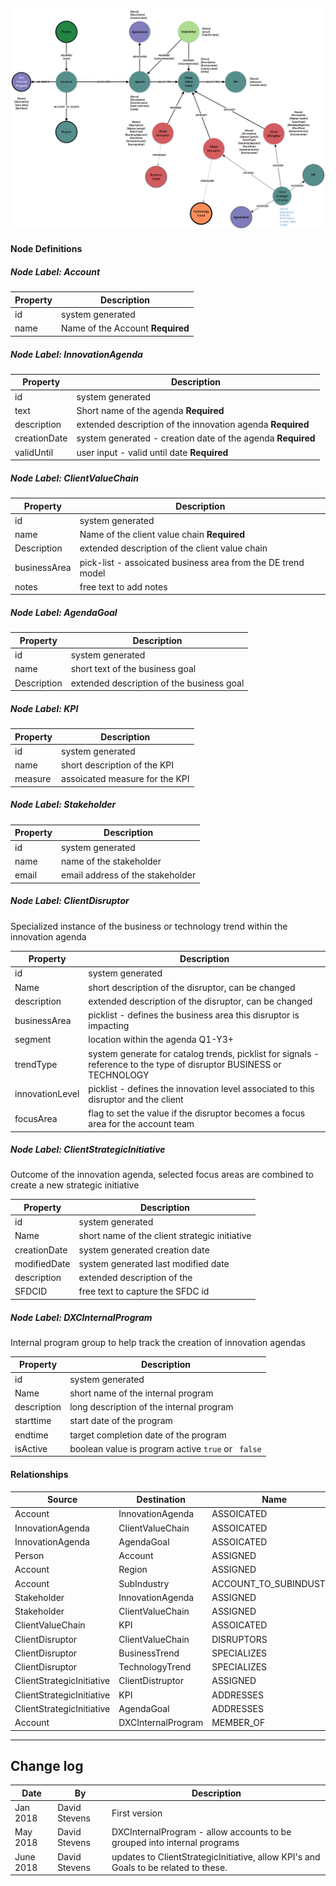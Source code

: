 
![AgendaModel](../images/AgendaModel.png)

#### **Node Definitions**

##### Node Label: Account

|Property|Description|
|----|----|
|id|system generated
|name | Name of the Account **Required**


##### Node Label: InnovationAgenda

|Property|Description|
|----|----|
|id|system generated
|text| Short name of the agenda **Required**
|description| extended description of the innovation agenda **Required**
|creationDate| system generated - creation date of the agenda **Required**
|validUntil| user input - valid until date **Required**

##### Node Label: ClientValueChain

|Property|Description|
|----|----|
|id|system generated
|name| Name of the client value chain **Required**
|Description| extended description of the client value chain
|businessArea| pick-list - assoicated business area from the DE trend model
|notes | free text to add notes


##### Node Label: AgendaGoal

|Property|Description|
|----|----|
|id|system generated
|name|short text of the business goal
|Description| extended description of the business goal

##### Node Label: KPI

|Property|Description|
|----|----|
|id|system generated
|name|short description of the KPI
|measure|assoicated measure for the KPI


##### Node Label: Stakeholder

|Property|Description|
|----|----|
|id|system generated
|name| name of the stakeholder
|email| email address of the stakeholder

##### Node Label: ClientDisruptor

Specialized instance of the business or technology trend within the innovation agenda

|Property|Description|
|----|----|
|id|system generated
|Name|short description of the disruptor, can be changed
|description|extended description of the disruptor, can be changed
|businessArea|picklist - defines the business area this disruptor is impacting
|segment|location within the agenda Q1-Y3+
|trendType|system generate for catalog trends, picklist for signals - reference to the type of disruptor BUSINESS or TECHNOLOGY
|innovationLevel|picklist - defines the innovation level associated to this disruptor and the client
|focusArea|flag to set the value if the disruptor becomes a focus area for the account team


##### Node Label: ClientStrategicInitiative
Outcome of the innovation agenda, selected focus areas are combined to create a new strategic initiative

|Property|Description|
|----|----|
|id|system generated
|Name|short name of the client strategic initiative
|creationDate|system generated creation date
|modifiedDate|system generated last modified date
|description| extended description of the 
|SFDCID| free text to capture the SFDC id



##### Node Label: DXCInternalProgram
Internal program group to help track the creation of innovation agendas

|Property|Description|
|----|----|
|id|system generated
|Name|short name of the internal program
|description|long description of the internal program
|starttime|start date of the program
|endtime|target completion date of the program
|isActive|boolean value is program active `true` or ` false`



#### Relationships

|Source|Destination|Name|Properties|
|----|----|----|----|
|Account|InnovationAgenda|ASSOICATED
|InnovationAgenda|ClientValueChain|ASSOICATED
|InnovationAgenda|AgendaGoal|ASSOICATED
|Person|Account|ASSIGNED|{role}
|Account|Region|ASSIGNED
|Account|SubIndustry|ACCOUNT_TO_SUBINDUSTRY
|Stakeholder|InnovationAgenda|ASSIGNED
|Stakeholder|ClientValueChain|ASSIGNED
|ClientValueChain|KPI|ASSOICATED
|ClientDisruptor|ClientValueChain|DISRUPTORS
|ClientDisruptor|BusinessTrend|SPECIALIZES
|ClientDisruptor|TechnologyTrend|SPECIALIZES
|ClientStrategicInitiative|ClientDistruptor|ASSIGNED
|ClientStrategicInitiative|KPI|ADDRESSES
|ClientStrategicInitiative|AgendaGoal|ADDRESSES
|Account|DXCInternalProgram|MEMBER_OF



----

## Change log

| Date | By | Description
|---|---|---|
|Jan 2018| David Stevens | First version
|May 2018| David Stevens | DXCInternalProgram - allow accounts to be grouped into internal programs
|June 2018| David Stevens | updates to ClientStrategicInitiative, allow KPI's and Goals to be related to these.
